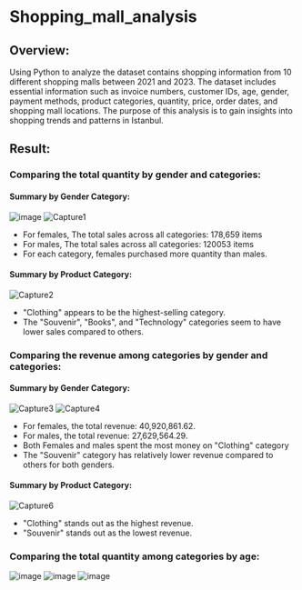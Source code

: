 # Shopping_mall_analysis
## Overview: 
Using Python to analyze the dataset contains shopping information from 10 different shopping malls between 2021 and 2023. The dataset includes essential information such as invoice numbers, customer IDs, age, gender, payment methods, product categories, quantity, price, order dates, and shopping mall locations. The purpose of this analysis is to gain insights into shopping trends and patterns in Istanbul.
## Result:
### Comparing the total quantity by gender and categories:
 #### Summary by Gender Category:
 ![image](https://github.com/Thingo1991/Shopping_mall_analysis/assets/149863801/c2492d25-7795-417e-b3ed-03272203eab0)
 ![Capture1](https://github.com/Thingo1991/Shopping_mall_analysis/assets/149863801/58339ca0-c958-47ba-99f3-999fed7145c1)
 - For females, The total sales across all categories: 178,659 items
 - For males, The total sales across all categories: 120053 items
 - For each category, females purchased more quantity than males.
 #### Summary by Product Category:
 ![Capture2](https://github.com/Thingo1991/Shopping_mall_analysis/assets/149863801/0950189f-a65e-4e84-bc6b-b6ebcdd67388)

 - "Clothing" appears to be the highest-selling category.
 - The "Souvenir", "Books", and "Technology" categories seem to have lower sales compared to others.
   
### Comparing the revenue among categories by gender and categories: 
#### Summary by Gender Category:
![Capture3](https://github.com/Thingo1991/Shopping_mall_analysis/assets/149863801/9e5577c9-5352-4056-bc70-4d2d8b7576bc)
![Capture4](https://github.com/Thingo1991/Shopping_mall_analysis/assets/149863801/b3150944-2e65-45c5-a5a9-ea7c00a14117)
- For females, the total revenue: 40,920,861.62.
- For males, the total revenue: 27,629,564.29.
- Both Females and males spent the most money on "Clothing" category
- The "Souvenir" category has relatively lower revenue compared to others for both genders.
#### Summary by Product Category:
![Capture6](https://github.com/Thingo1991/Shopping_mall_analysis/assets/149863801/a63d1883-d895-455e-880f-19fdb4ced949)
- "Clothing" stands out as the highest revenue.
- "Souvenir" stands out as the lowest revenue.
### Comparing the total quantity among categories by age:
![image](https://github.com/Thingo1991/Shopping_mall_analysis/assets/149863801/917c333e-b48e-411a-8f2b-75ab1c3b4a4f)
![image](https://github.com/Thingo1991/Shopping_mall_analysis/assets/149863801/024e4d96-3766-4a81-b20e-c891bb0482fb)
![image](https://github.com/Thingo1991/Shopping_mall_analysis/assets/149863801/eb397a82-f1f0-4c3d-b64a-47b7e4d26847)






 

